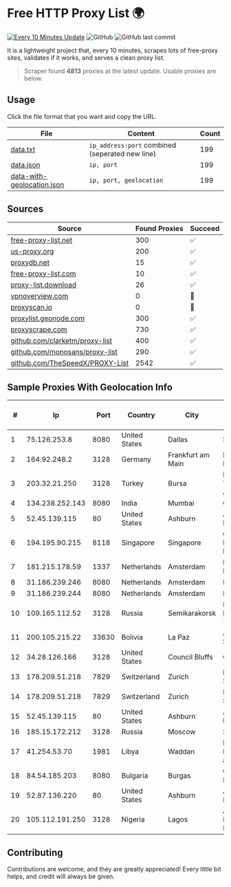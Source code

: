 
# Free HTTP Proxy List 🌍

[![Every 10 Minutes Update](https://github.com/mertguvencli/http-proxy-list/actions/workflows/main.yml/badge.svg?branch=main)](https://github.com/mertguvencli/http-proxy-list/actions/workflows/main.yml)
![GitHub](https://img.shields.io/github/license/mertguvencli/http-proxy-list)
![GitHub last commit](https://img.shields.io/github/last-commit/mertguvencli/http-proxy-list)

It is a lightweight project that, every 10 minutes, scrapes lots of free-proxy sites, validates if it works, and serves a clean proxy list.


> Scraper found **4813** proxies at the latest update. Usable proxies are below.

## Usage

Click the file format that you want and copy the URL.


|File|Content|Count|
|----|-------|-----|
|[data.txt](https://raw.githubusercontent.com/mertguvencli/http-proxy-list/main/proxy-list/data.txt)|`ip_address:port` combined (seperated new line)|199|
|[data.json](https://raw.githubusercontent.com/mertguvencli/http-proxy-list/main/proxy-list/data.json)|`ip, port`|199|
|[data-with-geolocation.json](https://raw.githubusercontent.com/mertguvencli/http-proxy-list/main/proxy-list/data-with-geolocation.json)|`ip, port, geolocation`|199|

## Sources

|Source|Found Proxies|Succeed|
|------|-------------|-------|
|[free-proxy-list.net](https://free-proxy-list.net)|300|✅|
|[us-proxy.org](https://www.us-proxy.org)|200|✅|
|[proxydb.net](http://proxydb.net)|15|✅|
|[free-proxy-list.com](https://free-proxy-list.com/?page=&port=&type%5B%5D=http&type%5B%5D=https&up_time=0&search=Search)|10|✅|
|[proxy-list.download](https://www.proxy-list.download/HTTP)|26|✅|
|[vpnoverview.com](https://vpnoverview.com/privacy/anonymous-browsing/free-proxy-servers)|0|🚫|
|[proxyscan.io](https://www.proxyscan.io)|0|🚫|
|[proxylist.geonode.com](https://proxylist.geonode.com/api/proxy-list?limit=300&page=1&sort_by=lastChecked&sort_type=desc&protocols=http,https)|300|✅|
|[proxyscrape.com](https://api.proxyscrape.com/v2/?request=displayproxies&protocol=http&timeout=10000&country=all&ssl=all&anonymity=all)|730|✅|
|[github.com/clarketm/proxy-list](https://raw.githubusercontent.com/clarketm/proxy-list/master/proxy-list-raw.txt)|400|✅|
|[github.com/monosans/proxy-list](https://raw.githubusercontent.com/monosans/proxy-list/main/proxies/http.txt)|290|✅|
|[github.com/TheSpeedX/PROXY-List](https://raw.githubusercontent.com/TheSpeedX/PROXY-List/master/http.txt)|2542|✅|


## Sample Proxies With Geolocation Info

|#|Ip|Port|Country|City|Internet Service Provider|
|-|--|----|-------|----|-------------------------|
|1|75.126.253.8|8080|United States|Dallas|SoftLayer|
|2|164.92.248.2|3128|Germany|Frankfurt am Main|DigitalOcean, LLC|
|3|203.32.21.250|3128|Turkey|Bursa|DGN TEKNOLOJI A.S.|
|4|134.238.252.143|8080|India|Mumbai|Google LLC|
|5|52.45.139.115|80|United States|Ashburn|Amazon.com, Inc.|
|6|194.195.90.215|8118|Singapore|Singapore|Contabo Asia Private Limited|
|7|181.215.178.59|1337|Netherlands|Amsterdam|NovoServe B.V.|
|8|31.186.239.246|8080|Netherlands|Amsterdam|NetSkope Inc|
|9|31.186.239.244|8080|Netherlands|Amsterdam|NetSkope Inc|
|10|109.165.112.52|3128|Russia|Semikarakorsk|BRAS Huawei ME60 (128kusers)|
|11|200.105.215.22|33630|Bolivia|La Paz|AXS Bolivia S. A.|
|12|34.28.126.166|3128|United States|Council Bluffs|Google LLC|
|13|178.209.51.218|7829|Switzerland|Zurich|Nine Internet Solutions AG|
|14|178.209.51.218|7829|Switzerland|Zurich|Nine Internet Solutions AG|
|15|52.45.139.115|80|United States|Ashburn|Amazon.com, Inc.|
|16|185.15.172.212|3128|Russia|Moscow|SafeData LLC|
|17|41.254.53.70|1981|Libya|Waddan|LTT Network Backbone and POPs|
|18|84.54.185.203|8080|Bulgaria|Burgas|ComNet Bulgaria Ltd|
|19|52.87.136.220|80|United States|Ashburn|Amazon.com, Inc.|
|20|105.112.191.250|3128|Nigeria|Lagos|Airtel Networks Limited|



## Contributing

Contributions are welcome, and they are greatly appreciated! Every
little bit helps, and credit will always be given.

